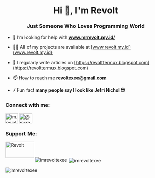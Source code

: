 <h1 align="center">Hi 👋, I'm Revolt</h1>
<h3 align="center">Just Someone Who Loves Programming World</h3>


- 🤔 I’m looking for help with **www.mrrevolt.my.id/**

- 👨‍💻 All of my projects are available at [www.revolt.my.id](www.revolt.my.id)

- 📝 I regularly write articles on [https://revolttermux.blogspot.com](https://revolttermux.blogspot.com)

- 📫 How to reach me **revoltexee@gmail.com**

- ⚡ Fun fact **many people say I look like Jefri Nichol 😎**

<h3 align="left">Connect with me:</h3>
<p align="left">
<a href="https://instagram.com/im.revolt" target="blank"><img align="center" src="https://raw.githubusercontent.com/rahuldkjain/github-profile-readme-generator/master/src/images/icons/Social/instagram.svg" alt="im.revolt" height="30" width="40" /></a>
<a href="https://www.youtube.com/c/@mrrevolt" target="blank"><img align="center" src="https://raw.githubusercontent.com/rahuldkjain/github-profile-readme-generator/master/src/images/icons/Social/youtube.svg" alt="@mrrevolt" height="30" width="40" /></a>
</p>


<h3 align="left">Support Me:</h3>
<p><a href="https://saweria.co/MrRevolt"> <img align="left" src="https://saweria.co/_next/image?url=%2F_next%2Fstatic%2Fmedia%2Fhomepage_characters.a1cf6cc4.svg&w=3840&q=75" height="50" width="90" alt="Revolt" /></a></p><br><br>


<p><img align="left" src="https://github-readme-stats.vercel.app/api/top-langs?username=imrevoltexee&show_icons=true&locale=en&layout=compact" alt="imrevoltexee" /></p>

<p>&nbsp;<img align="center" src="https://github-readme-stats.vercel.app/api?username=imrevoltexee&show_icons=true&locale=en" alt="imrevoltexee" /></p>

<p><img align="center" src="https://github-readme-streak-stats.herokuapp.com/?user=imrevoltexee&" alt="imrevoltexee" /></p>

